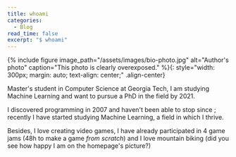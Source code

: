 ```yaml
---
title: whoami
categories:
  - Blog
read_time: false
excerpt: "$ whoami"
---
```


{% include figure image_path="/assets/images/bio-photo.jpg" alt="Author's photo" caption="This photo is clearly overexposed." %}{: style="width: 300px; margin: auto; text-align: center;" .align-center}

Master's student in Computer Science at Georgia Tech, I am studying Machine Learning and want to pursue a PhD in the field by 2021.

I discovered programming in 2007 and haven't been able to stop since ; recently I have started studying Machine Learning, a field in which I thrive.

Besides, I love creating video games, I have already participated in 4 game jams (48h to make a game *from scratch*) and I love mountain biking (did you see how happy I am on the homepage's picture?)